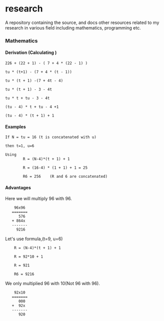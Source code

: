 # research
A repository containing the source, and docs other resources related to my research in various field including mathematics, 
programming etc.

### Mathematics

#### Derivation (Calculating )

```
226 + (22 + 1) - ( 7 + 4 * (22 - 1) )

tu * (t+1) - (7 + 4 * (t - 1))

tu * (t + 1) -(7 + 4t - 4)

tu * (t + 1) - 3 - 4t

tu * t + tu - 3 - 4t

(tu - 4) * t + tu - 4 +1

(tu - 4) * (t + 1) + 1
```

#### Examples

```
If N = tu = 16 (t is concatenated with u)

then t=1, u=6	

Using 
		R = (N-4)*(t + 1) + 1
 
		R = (16-4) * (1 + 1) + 1 = 25

		R6 = 256	(R and 6 are concatenated)
```

#### Advantages

Here we will multiply 96 with 96.

```
	96x96
   =======
	  576
   + 864x
   -------
	 9216
```

Let's use formula,(t=9, u=6)

```
	R = (N-4)*(t + 1) + 1

	R = 92*10 + 1

	R = 921

	R6 = 9216
```

We only multiplied 96 with 10(Not 96 with 96).
```
	92x10
   =======
	  000
   +  92x
   -------
	  920
```


